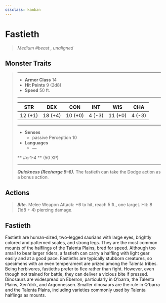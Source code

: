 ```yaml
---
cssclass: kanban
---
```


# Fastieth
>*Medium #beast , unaligned*
## Monster Traits
>___
>- **Armor Class** 14
>- **Hit Points** 9 (2d8)
>- **Speed** 50 ft.
>___
>|STR|DEX|CON|INT|WIS|CHA|
>|:---:|:---:|:---:|:---:|:---:|:---:|
>|12 (+1)|18 (+4)|10 (+0)|4 (-3)|11 (+0)|4 (-3)|
>___
>- **Senses**
>	 - passive Perception 10
>- **Languages**
>	 - —
>
> ** #cr1-4 ** (50 XP)
>___
>***Quickness (Recharge 5–6).*** The fastieth can take the Dodge action as a bonus action.  
>
## Actions
>***Bite.*** Melee Weapon Attack: +6 to hit, reach 5 ft., one target. Hit: 8 (1d8 + 4) piercing damage.
## Fastieth
Fastieth are human-sized, two-legged saurians with large eyes, brightly colored and patterned scales, and strong legs. They are the most common mounts of the halflings of the Talenta Plains, bred for speed. Although too small to bear larger riders, a fastieth can carry a halfling with light gear easily and at a good pace. Fastieths are typically stubborn creatures, so specimens with an even temperament are prized among the Talenta tribes.
Being herbivores, fastieths prefer to flee rather than fight. However, even though not trained for battle, they can deliver a vicious bite if pressed.
Dinosaurs are widespread on Eberron, particularly in Q'barra, the Talenta Plains, Xen'drik, and Argonnessen. Smaller dinosaurs are the rule in Q'barra and the Talenta Plains, including varieties commonly used by Talenta halflings as mounts.